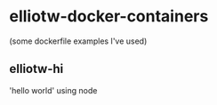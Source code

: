 elliotw-docker-containers
==========

(some dockerfile examples I've used)

## elliotw-hi
'hello world' using node